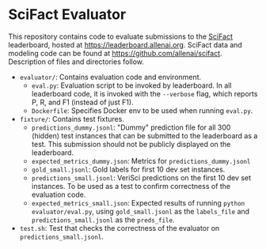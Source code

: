 # SciFact Evaluator

This repository contains code to evaluate submissions to the [SciFact](https://arxiv.org/abs/2004.14974) leaderboard, hosted at https://leaderboard.allenai.org. SciFact data and modeling code can be found at https://github.com/allenai/scifact. Description of files and directories follow.

- `evaluator/`: Contains evaluation code and environment.
  - `eval.py`: Evaluation script to be invoked by leaderboard. In all leaderboard code, it is invoked with the `--verbose` flag, which reports P, R, and F1 (instead of just F1).
  - `Dockerfile`: Specifies Docker env to be used when running `eval.py`.
- `fixture/`: Contains test fixtures.
  - `predictions_dummy.jsonl`: "Dummy" prediction file for all 300 (hidden) test instances that can be submitted to the leaderboard as a test. This submission should not be publicly displayed on the leaderboard.
  - `expected_metrics_dummy.json`: Metrics for `predictions_dummy.jsonl`
  - `gold_small.jsonl`: Gold labels for first 10 dev set instances.
  - `predictions_small.jsonl`: VeriSci predictions on the first 10 dev set instances. To be used as a test to confirm correctness of the evaluation code.
  - `expected_metrics_small.json`: Expected results of running `python evaluator/eval.py`, using `gold_small.jsonl` as the `labels_file` and `predictions_small.jsonl` as the `preds_file`.
- `test.sh`: Test that checks the correctness of the evaluator on `predictions_small.jsonl`.
